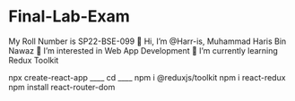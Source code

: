 # Final-Lab-Exam
My Roll Number is SP22-BSE-099
👋 Hi, I’m @Harr-is, Muhammad Haris Bin Nawaz
👀 I’m interested in Web App Development
🌱 I’m currently learning Redux Toolkit

npx create-react-app ____
cd ____
npm i @reduxjs/toolkit
npm i react-redux 
npm install react-router-dom


